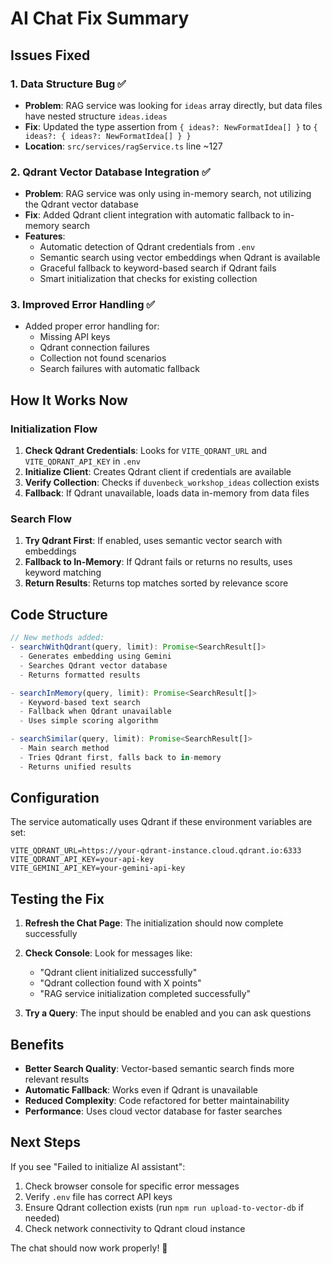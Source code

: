 # AI Chat Fix Summary

## Issues Fixed

### 1. **Data Structure Bug** ✅

- **Problem**: RAG service was looking for `ideas` array directly, but data files have nested structure `ideas.ideas`
- **Fix**: Updated the type assertion from `{ ideas?: NewFormatIdea[] }` to `{ ideas?: { ideas?: NewFormatIdea[] } }`
- **Location**: `src/services/ragService.ts` line ~127

### 2. **Qdrant Vector Database Integration** ✅

- **Problem**: RAG service was only using in-memory search, not utilizing the Qdrant vector database
- **Fix**: Added Qdrant client integration with automatic fallback to in-memory search
- **Features**:
  - Automatic detection of Qdrant credentials from `.env`
  - Semantic search using vector embeddings when Qdrant is available
  - Graceful fallback to keyword-based search if Qdrant fails
  - Smart initialization that checks for existing collection

### 3. **Improved Error Handling** ✅

- Added proper error handling for:
  - Missing API keys
  - Qdrant connection failures
  - Collection not found scenarios
  - Search failures with automatic fallback

## How It Works Now

### Initialization Flow

1. **Check Qdrant Credentials**: Looks for `VITE_QDRANT_URL` and `VITE_QDRANT_API_KEY` in `.env`
2. **Initialize Client**: Creates Qdrant client if credentials are available
3. **Verify Collection**: Checks if `duvenbeck_workshop_ideas` collection exists
4. **Fallback**: If Qdrant unavailable, loads data in-memory from data files

### Search Flow

1. **Try Qdrant First**: If enabled, uses semantic vector search with embeddings
2. **Fallback to In-Memory**: If Qdrant fails or returns no results, uses keyword matching
3. **Return Results**: Returns top matches sorted by relevance score

## Code Structure

```typescript
// New methods added:
- searchWithQdrant(query, limit): Promise<SearchResult[]>
  - Generates embedding using Gemini
  - Searches Qdrant vector database
  - Returns formatted results

- searchInMemory(query, limit): Promise<SearchResult[]>
  - Keyword-based text search
  - Fallback when Qdrant unavailable
  - Uses simple scoring algorithm

- searchSimilar(query, limit): Promise<SearchResult[]>
  - Main search method
  - Tries Qdrant first, falls back to in-memory
  - Returns unified results
```

## Configuration

The service automatically uses Qdrant if these environment variables are set:

```env
VITE_QDRANT_URL=https://your-qdrant-instance.cloud.qdrant.io:6333
VITE_QDRANT_API_KEY=your-api-key
VITE_GEMINI_API_KEY=your-gemini-api-key
```

## Testing the Fix

1. **Refresh the Chat Page**: The initialization should now complete successfully
2. **Check Console**: Look for messages like:

   - "Qdrant client initialized successfully"
   - "Qdrant collection found with X points"
   - "RAG service initialization completed successfully"

3. **Try a Query**: The input should be enabled and you can ask questions

## Benefits

- **Better Search Quality**: Vector-based semantic search finds more relevant results
- **Automatic Fallback**: Works even if Qdrant is unavailable
- **Reduced Complexity**: Code refactored for better maintainability
- **Performance**: Uses cloud vector database for faster searches

## Next Steps

If you see "Failed to initialize AI assistant":

1. Check browser console for specific error messages
2. Verify `.env` file has correct API keys
3. Ensure Qdrant collection exists (run `npm run upload-to-vector-db` if needed)
4. Check network connectivity to Qdrant cloud instance

The chat should now work properly! 🎉
